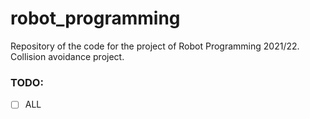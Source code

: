 # robot_programming
Repository of the code for the project of Robot Programming 2021/22.<br/>
Collision avoidance project.

### TODO:
- [ ] ALL
